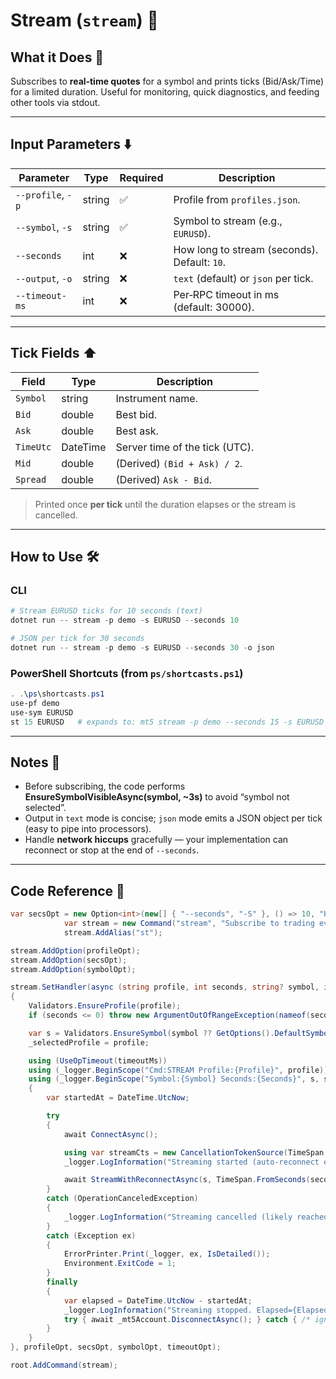# Stream (`stream`) 📡

## What it Does 🎯

Subscribes to **real‑time quotes** for a symbol and prints ticks (Bid/Ask/Time) for a limited duration.
Useful for monitoring, quick diagnostics, and feeding other tools via stdout.

---

## Input Parameters ⬇️

| Parameter         | Type   | Required | Description                                  |
| ----------------- | ------ | -------- | -------------------------------------------- |
| `--profile`, `-p` | string | ✅        | Profile from `profiles.json`.                |
| `--symbol`, `-s`  | string | ✅        | Symbol to stream (e.g., `EURUSD`).           |
| `--seconds`       | int    | ❌        | How long to stream (seconds). Default: `10`. |
| `--output`, `-o`  | string | ❌        | `text` (default) or `json` per tick.         |
| `--timeout-ms`    | int    | ❌        | Per‑RPC timeout in ms (default: 30000).      |

---

## Tick Fields ⬆️

| Field     | Type     | Description                    |
| --------- | -------- | ------------------------------ |
| `Symbol`  | string   | Instrument name.               |
| `Bid`     | double   | Best bid.                      |
| `Ask`     | double   | Best ask.                      |
| `TimeUtc` | DateTime | Server time of the tick (UTC). |
| `Mid`     | double   | (Derived) `(Bid + Ask) / 2`.   |
| `Spread`  | double   | (Derived) `Ask - Bid`.         |

> Printed once **per tick** until the duration elapses or the stream is cancelled.

---

## How to Use 🛠️

### CLI

```powershell
# Stream EURUSD ticks for 10 seconds (text)
dotnet run -- stream -p demo -s EURUSD --seconds 10

# JSON per tick for 30 seconds
dotnet run -- stream -p demo -s EURUSD --seconds 30 -o json
```

### PowerShell Shortcuts (from `ps/shortcasts.ps1`)

```powershell
. .\ps\shortcasts.ps1
use-pf demo
use-sym EURUSD
st 15 EURUSD   # expands to: mt5 stream -p demo --seconds 15 -s EURUSD --timeout-ms 90000
```

---

## Notes 🧩

* Before subscribing, the code performs **EnsureSymbolVisibleAsync(symbol, \~3s)** to avoid “symbol not selected”.
* Output in `text` mode is concise; `json` mode emits a JSON object per tick (easy to pipe into processors).
* Handle **network hiccups** gracefully — your implementation can reconnect or stop at the end of `--seconds`.

---

## Code Reference 🧩

```csharp
var secsOpt = new Option<int>(new[] { "--seconds", "-S" }, () => 10, "How many seconds to listen to streams");
            var stream = new Command("stream", "Subscribe to trading events/ticks (auto-reconnect)");
            stream.AddAlias("st");

stream.AddOption(profileOpt);
stream.AddOption(secsOpt);
stream.AddOption(symbolOpt);

stream.SetHandler(async (string profile, int seconds, string? symbol, int timeoutMs) =>
{
    Validators.EnsureProfile(profile);
    if (seconds <= 0) throw new ArgumentOutOfRangeException(nameof(seconds), "Seconds must be > 0.");

    var s = Validators.EnsureSymbol(symbol ?? GetOptions().DefaultSymbol);
    _selectedProfile = profile;

    using (UseOpTimeout(timeoutMs))
    using (_logger.BeginScope("Cmd:STREAM Profile:{Profile}", profile))
    using (_logger.BeginScope("Symbol:{Symbol} Seconds:{Seconds}", s, seconds))
    {
        var startedAt = DateTime.UtcNow;

        try
        {
            await ConnectAsync();

            using var streamCts = new CancellationTokenSource(TimeSpan.FromSeconds(seconds));
            _logger.LogInformation("Streaming started (auto-reconnect enabled).");

            await StreamWithReconnectAsync(s, TimeSpan.FromSeconds(seconds), streamCts.Token);
        }
        catch (OperationCanceledException)
        {
            _logger.LogInformation("Streaming cancelled (likely reached time limit).");
        }
        catch (Exception ex)
        {
            ErrorPrinter.Print(_logger, ex, IsDetailed());
            Environment.ExitCode = 1;
        }
        finally
        {
            var elapsed = DateTime.UtcNow - startedAt;
            _logger.LogInformation("Streaming stopped. Elapsed={ElapsedSec:F1}s", elapsed.TotalSeconds);
            try { await _mt5Account.DisconnectAsync(); } catch { /* ignore */ }
        }
    }
}, profileOpt, secsOpt, symbolOpt, timeoutOpt);

root.AddCommand(stream);
```
